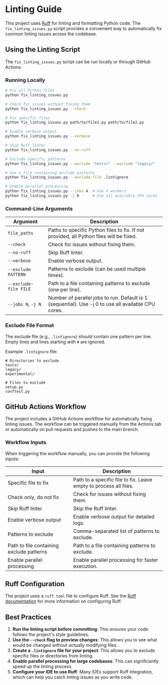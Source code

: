 # Linting Guide

This project uses [Ruff](https://github.com/astral-sh/ruff) for linting and formatting Python code. The `fix_linting_issues.py` script provides a convenient way to automatically fix common linting issues across the codebase.

## Using the Linting Script

The `fix_linting_issues.py` script can be run locally or through GitHub Actions.

### Running Locally

```bash
# Fix all Python files
python fix_linting_issues.py

# Check for issues without fixing them
python fix_linting_issues.py --check

# Fix specific files
python fix_linting_issues.py path/to/file1.py path/to/file2.py

# Enable verbose output
python fix_linting_issues.py --verbose

# Skip Ruff linter
python fix_linting_issues.py --no-ruff

# Exclude specific patterns
python fix_linting_issues.py --exclude "tests/" --exclude "legacy/"

# Use a file containing exclude patterns
python fix_linting_issues.py --exclude-file .lintignore

# Enable parallel processing
python fix_linting_issues.py --jobs 4  # Use 4 workers
python fix_linting_issues.py -j 0      # Use all available CPU cores
```

### Command-Line Arguments

| Argument | Description |
|----------|-------------|
| `file_paths` | Paths to specific Python files to fix. If not provided, all Python files will be fixed. |
| `--check` | Check for issues without fixing them. |
| `--no-ruff` | Skip Ruff linter. |
| `--verbose` | Enable verbose output. |
| `--exclude PATTERN` | Patterns to exclude (can be used multiple times). |
| `--exclude-file FILE` | Path to a file containing patterns to exclude (one per line). |
| `--jobs N`, `-j N` | Number of parallel jobs to run. Default is 1 (sequential). Use -j 0 to use all available CPU cores. |

### Exclude File Format

The exclude file (e.g., `.lintignore`) should contain one pattern per line. Empty lines and lines starting with `#` are ignored.

Example `.lintignore` file:
```
# Directories to exclude
tests/
legacy/
experimental/

# Files to exclude
setup.py
conftest.py
```

## GitHub Actions Workflow

The project includes a GitHub Actions workflow for automatically fixing linting issues. The workflow can be triggered manually from the Actions tab or automatically on pull requests and pushes to the main branch.

### Workflow Inputs

When triggering the workflow manually, you can provide the following inputs:

| Input | Description |
|-------|-------------|
| Specific file to fix | Path to a specific file to fix. Leave empty to process all files. |
| Check only, do not fix | Check for issues without fixing them. |
| Skip Ruff linter | Skip the Ruff linter. |
| Enable verbose output | Enable verbose output for detailed logs. |
| Patterns to exclude | Comma-separated list of patterns to exclude. |
| Path to file containing exclude patterns | Path to a file containing patterns to exclude. |
| Enable parallel processing | Enable parallel processing for faster execution. |

## Ruff Configuration

The project uses a `ruff.toml` file to configure Ruff. See the [Ruff documentation](https://docs.astral.sh/ruff/configuration/) for more information on configuring Ruff.

## Best Practices

1. **Run the linting script before committing**: This ensures your code follows the project's style guidelines.
2. **Use the `--check` flag to preview changes**: This allows you to see what would be changed without actually modifying files.
3. **Create a `.lintignore` file for your project**: This allows you to exclude specific files or directories from linting.
4. **Enable parallel processing for large codebases**: This can significantly speed up the linting process.
5. **Configure your IDE to use Ruff**: Many IDEs support Ruff integration, which can help you catch linting issues as you write code.
